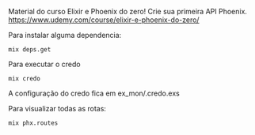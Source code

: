 Material do curso Elixir e Phoenix do zero! Crie sua primeira API Phoenix.
https://www.udemy.com/course/elixir-e-phoenix-do-zero/


Para instalar alguma dependencia:

```
mix deps.get
```

Para executar o credo

```
mix credo
```

A configuração do credo fica em ex_mon/.credo.exs

Para visualizar todas as rotas:

```
mix phx.routes
```